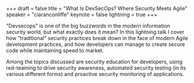 +++
draft = false
title = "What Is DevSecOps? Where Security Meets Agile"
speaker = "ciaranconliffe"
keynote = false
lightning = true
+++

"Devsecops" is one of the big buzzwords in the modern information security world, but what exactly does it mean? In this lightning talk I cover how "traditional" security practices break down in the face of modern Agile development practices, and how developers can manage to create secure code while maintaining speed to market.

Among the topics discussed are security education for developers, using red-teaming to drive security awareness, automated security testing (in its various different forms) and proactive security monitoring of applications.
